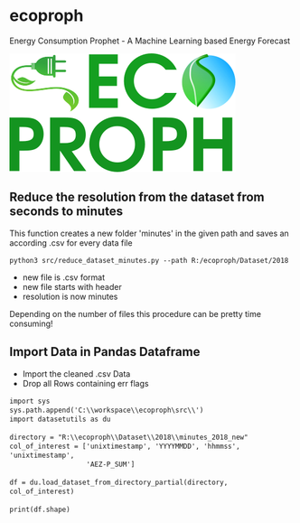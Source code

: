 # ecoproph
Energy Consumption Prophet - A Machine Learning based Energy Forecast

![logo](/assets/logo.png)

## Reduce the resolution from the dataset from seconds to minutes
This function creates a new folder 'minutes' in the given path and saves
an according .csv for every data file
```
python3 src/reduce_dataset_minutes.py --path R:/ecoproph/Dataset/2018
```
- new file is .csv format
- new file starts with header
- resolution is now minutes

Depending on the number of files this procedure can be pretty time consuming!

## Import Data in Pandas Dataframe
- Import the cleaned .csv Data
- Drop all Rows containing err flags
```
import sys
sys.path.append('C:\\workspace\\ecoproph\src\\')
import datasetutils as du

directory = "R:\\ecoproph\\Dataset\\2018\\minutes_2018_new"
col_of_interest = ['unixtimestamp', 'YYYYMMDD', 'hhmmss', 'unixtimestamp',
                   'AEZ-P_SUM']

df = du.load_dataset_from_directory_partial(directory, col_of_interest)

print(df.shape)
```
